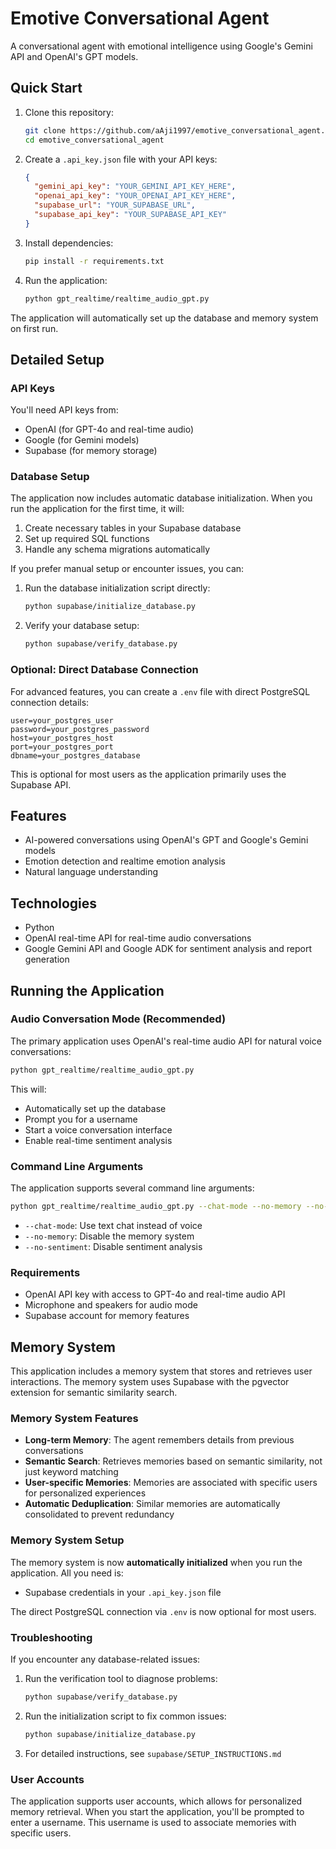 # Emotive Conversational Agent

A conversational agent with emotional intelligence using Google's Gemini API and OpenAI's GPT models.

## Quick Start

1. Clone this repository:
   ```bash
   git clone https://github.com/aAji1997/emotive_conversational_agent.git
   cd emotive_conversational_agent
   ```

2. Create a `.api_key.json` file with your API keys:
   ```json
   {
     "gemini_api_key": "YOUR_GEMINI_API_KEY_HERE",
     "openai_api_key": "YOUR_OPENAI_API_KEY_HERE",
     "supabase_url": "YOUR_SUPABASE_URL",
     "supabase_api_key": "YOUR_SUPABASE_API_KEY"
   }
   ```

3. Install dependencies:
   ```bash
   pip install -r requirements.txt
   ```

4. Run the application:
   ```bash
   python gpt_realtime/realtime_audio_gpt.py
   ```

The application will automatically set up the database and memory system on first run.

## Detailed Setup

### API Keys

You'll need API keys from:
- OpenAI (for GPT-4o and real-time audio)
- Google (for Gemini models)
- Supabase (for memory storage)

### Database Setup

The application now includes automatic database initialization. When you run the application for the first time, it will:
1. Create necessary tables in your Supabase database
2. Set up required SQL functions
3. Handle any schema migrations automatically

If you prefer manual setup or encounter issues, you can:
1. Run the database initialization script directly:
   ```bash
   python supabase/initialize_database.py
   ```
2. Verify your database setup:
   ```bash
   python supabase/verify_database.py
   ```

### Optional: Direct Database Connection

For advanced features, you can create a `.env` file with direct PostgreSQL connection details:
```
user=your_postgres_user
password=your_postgres_password
host=your_postgres_host
port=your_postgres_port
dbname=your_postgres_database
```
This is optional for most users as the application primarily uses the Supabase API.

## Features

- AI-powered conversations using OpenAI's GPT and Google's Gemini models
- Emotion detection and realtime emotion analysis
- Natural language understanding

## Technologies

- Python
- OpenAI real-time API for real-time audio conversations
- Google Gemini API and Google ADK for sentiment analysis and report generation

## Running the Application

### Audio Conversation Mode (Recommended)

The primary application uses OpenAI's real-time audio API for natural voice conversations:

```bash
python gpt_realtime/realtime_audio_gpt.py
```

This will:
- Automatically set up the database
- Prompt you for a username
- Start a voice conversation interface
- Enable real-time sentiment analysis

### Command Line Arguments

The application supports several command line arguments:

```bash
python gpt_realtime/realtime_audio_gpt.py --chat-mode --no-memory --no-sentiment
```

- `--chat-mode`: Use text chat instead of voice
- `--no-memory`: Disable the memory system
- `--no-sentiment`: Disable sentiment analysis

### Requirements

- OpenAI API key with access to GPT-4o and real-time audio API
- Microphone and speakers for audio mode
- Supabase account for memory features

## Memory System

This application includes a memory system that stores and retrieves user interactions. The memory system uses Supabase with the pgvector extension for semantic similarity search.

### Memory System Features

- **Long-term Memory**: The agent remembers details from previous conversations
- **Semantic Search**: Retrieves memories based on semantic similarity, not just keyword matching
- **User-specific Memories**: Memories are associated with specific users for personalized experiences
- **Automatic Deduplication**: Similar memories are automatically consolidated to prevent redundancy

### Memory System Setup

The memory system is now **automatically initialized** when you run the application. All you need is:

- Supabase credentials in your `.api_key.json` file

The direct PostgreSQL connection via `.env` is now optional for most users.

### Troubleshooting

If you encounter any database-related issues:

1. Run the verification tool to diagnose problems:
   ```bash
   python supabase/verify_database.py
   ```

2. Run the initialization script to fix common issues:
   ```bash
   python supabase/initialize_database.py
   ```

3. For detailed instructions, see `supabase/SETUP_INSTRUCTIONS.md`

### User Accounts

The application supports user accounts, which allows for personalized memory retrieval. When you start the application, you'll be prompted to enter a username. This username is used to associate memories with specific users.
